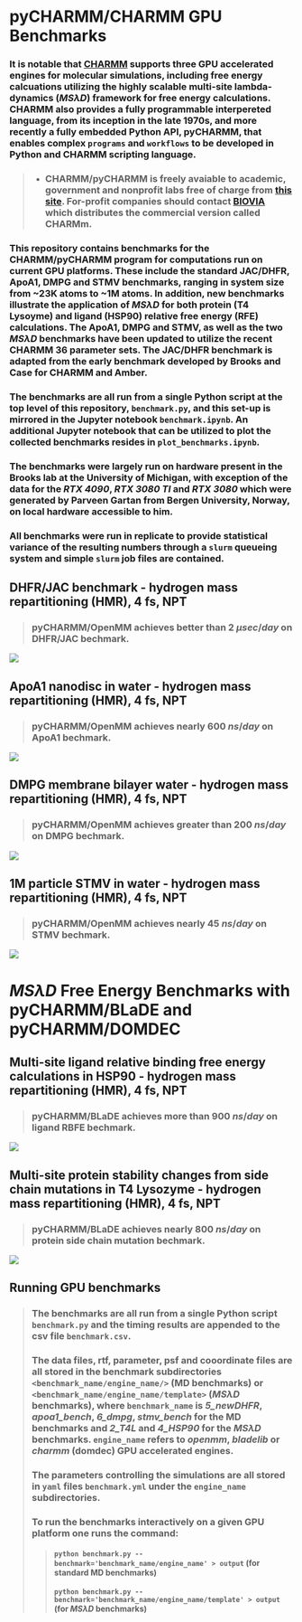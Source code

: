 # pyCHARMM/CHARMM GPU Benchmarks
### It is notable that [CHARMM](https://academiccharmm.org/) supports three GPU accelerated engines for molecular simulations, including free energy calcuations utilizing the highly scalable multi-site lambda-dynamics ($MS\lambda D$) framework for free energy calculations. CHARMM also provides a fully programmable interpereted language, from its inception in the late 1970s, and more recently a fully embedded Python API, pyCHARMM, that enables complex `programs` and `workflows` to be developed in Python and CHARMM scripting language. 
> * ### CHARMM/pyCHARMM is freely avaiable to academic, government and nonprofit labs free of charge from [this site](https://brooks.chem.lsa.umich.edu/register/). For-profit companies should contact [BIOVIA](https://www.3ds.com/support/) which distributes the commercial version called CHARMm.
### This repository contains benchmarks for the CHARMM/pyCHARMM program for computations run on current GPU platforms. These include the standard JAC/DHFR, ApoA1, DMPG and STMV benchmarks, ranging in system size from ~23K atoms to ~1M atoms. In addition, new benchmarks illustrate the application of $MS\lambda D$ for both protein (T4 Lysoyme) and ligand (HSP90) relative free energy (RFE) calculations. The ApoA1, DMPG and STMV, as well as the two $MS\lambda D$ benchmarks have been updated to utilize the recent CHARMM 36 parameter sets. The JAC/DHFR benchmark is adapted from the early benchmark developed by Brooks and Case for CHARMM and Amber. 
### The benchmarks are all run from a single Python script at the top level of this repository, `benchmark.py`, and this set-up is mirrored in the Jupyter notebook `benchmark.ipynb`. An additional Jupyter notebook that can be utilized to plot the collected benchmarks resides in `plot_benchmarks.ipynb`.
### The benchmarks were largely run on hardware present in the Brooks lab at the University of Michigan, with exception of the data for the *RTX 4090*, *RTX 3080 TI* and *RTX 3080* which were generated by Parveen Gartan from Bergen University, Norway, on local hardware accessible to him.
### All benchmarks were run in replicate to provide statistical variance of the resulting numbers through a `slurm` queueing system and simple `slurm` job files are contained.
## DHFR/JAC benchmark - hydrogen mass repartitioning (HMR), 4 fs, NPT 
> ### pyCHARMM/OpenMM achieves better than $2\ \mu sec/day$ on DHFR/JAC bechmark.

<image src='figures/5_newDHFR.jpg' />

## ApoA1 nanodisc in water - hydrogen mass repartitioning (HMR), 4 fs, NPT 
> ### pyCHARMM/OpenMM achieves nearly  $600\ ns /day$ on ApoA1 bechmark.

<image src='figures/apoa1_bench.jpg' />

## DMPG membrane bilayer water - hydrogen mass repartitioning (HMR), 4 fs, NPT 
> ### pyCHARMM/OpenMM achieves greater than  $200\ ns /day$ on DMPG bechmark.

<image src='figures/6_dmpg.jpg' />

## 1M particle STMV in water - hydrogen mass repartitioning (HMR), 4 fs, NPT 
> ### pyCHARMM/OpenMM achieves nearly   $45\ ns /day$ on STMV bechmark.

<image src='figures/stmv_bench.jpg' />

# $MS\lambda D$ Free Energy Benchmarks with pyCHARMM/BLaDE and pyCHARMM/DOMDEC

## Multi-site ligand relative binding free energy calculations in HSP90 - hydrogen mass repartitioning (HMR), 4 fs, NPT 
> ### pyCHARMM/BLaDE achieves more than $900\ ns /day$ on ligand RBFE bechmark.

<image src='figures/4_HSP90.jpg' />

## Multi-site protein stability changes from side chain mutations in T4 Lysozyme - hydrogen mass repartitioning (HMR), 4 fs, NPT 
> ### pyCHARMM/BLaDE achieves nearly $800\ ns /day$ on protein side chain mutation bechmark.

<image src='figures/2_T4L.jpg' />

## Running GPU benchmarks
> ### The benchmarks are all run from a single Python script `benchmark.py` and the timing results are appended to the csv file `benchmark.csv`.
>  ### The data files, rtf, parameter, psf and cooordinate files are all stored in the benchmark subdirectories `<benchmark_name/engine_name/>` (MD benchmarks) or `<benchmark_name/engine_name/template>` ($MS\lambda D$ benchmarks), where `benchmark_name` is *5_newDHFR*, *apoa1_bench*, *6_dmpg*, *stmv_bench* for the MD benchmarks and *2_T4L* and *4_HSP90* for the $MS\lambda D$ benchmarks. `engine_name` refers to *openmm*, *bladelib* or *charmm* (domdec) GPU accelerated engines.
>  ### The parameters controlling the simulations are all stored in `yaml` files `benchmark.yml` under the `engine_name` subdirectories.
>  ### To run the benchmarks interactively on a given GPU platform one runs the command:
> > #### `python benchmark.py --benchmark='benchmark_name/engine_name' > output` (for standard MD benchmarks)
> >  #### `python benchmark.py --benchmark='benchmark_name/engine_name/template' > output` (for $MS\lambda D$ benchmarks)
